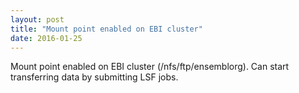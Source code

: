 ```yaml
---
layout: post
title: "Mount point enabled on EBI cluster"
date: 2016-01-25
---
```


Mount point enabled on EBI cluster (/nfs/ftp/ensemblorg). Can start transferring data by submitting LSF jobs.

